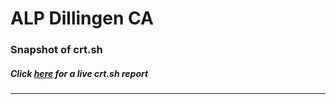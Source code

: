 # ALP Dillingen CA
### Snapshot of crt.sh
##### Click [here](https://crt.sh/?q=4D668BB6060DDAA233F4715A6B4248C84E8063208AD74E42F98FCFA827EBDD25) for a live crt.sh report

---
